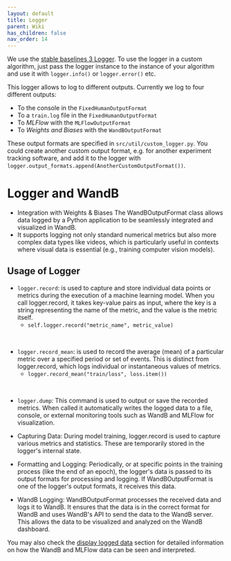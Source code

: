 ```yaml
---
layout: default
title: Logger
parent: Wiki
has_children: false
nav_order: 14
---
```


We use the [stable baselines 3 Logger](https://stable-baselines3.readthedocs.io/en/master/common/logger.html). To use the logger in a custom algorithm, just pass the logger instance to the instance of your algorithm and use it with `logger.info()` or `logger.error()` etc.

This logger allows to log to different outputs. Currently we log to four different outputs:
- To the console in the `FixedHumanOutputFormat`
- To a `train.log` file in the `FixedHumanOutputFormat`
- To _MLFlow_ with the `MLFlowOutputFormat`
- To _Weights and Biases_ with the `WandBOutputFormat`

These output formats are specified in `src/util/custom_logger.py`. You could create another custom output format, e.g. for another experiment tracking software, and add it to the logger with `logger.output_formats.append(AnotherCustomOutputFormat())`.

# Logger and WandB

* Integration with Weights & Biases
The WandBOutputFormat class allows data logged by a Python application to be seamlessly integrated and visualized in WandB.
* It supports logging not only standard numerical metrics but also more complex data types like videos, which is particularly useful in contexts where visual data is essential (e.g., training computer vision models).

## Usage of Logger
* `logger.record`: is used to capture and store individual data points or metrics during the execution of a machine learning model. When you call logger.record, it takes key-value pairs as input, where the key is a string representing the name of the metric, and the value is the metric itself.
    * `self.logger.record("metric_name", metric_value)`

&nbsp;

* `logger.record_mean`: is used to record the average (mean) of a particular metric over a specified period or set of events. This is distinct from logger.record, which logs individual or instantaneous values of metrics.
    * `logger.record_mean("train/loss", loss.item())`

&nbsp;

* `logger.dump`: This command is used to output or save the recorded metrics. When called it automatically writes the logged data to a file, console, or external monitoring tools such as WandB and MLFlow for visualization. 

* Capturing Data: During model training, logger.record is used to capture various metrics and statistics. These are temporarily stored in the logger's internal state.

* Formatting and Logging: Periodically, or at specific points in the training process (like the end of an epoch), the logger's data is passed to its output formats for processing and logging. If WandBOutputFormat is one of the logger's output formats, it receives this data.
* WandB Logging: WandBOutputFormat processes the received data and logs it to WandB. It ensures that the data is in the correct format for WandB and uses WandB's API to send the data to the WandB server. This allows the data to be visualized and analyzed on the WandB dashboard.

You may also check the [display logged data](Display-logged-data) section for detailed information on how the WandB and MLFlow data can be seen and interpreted.